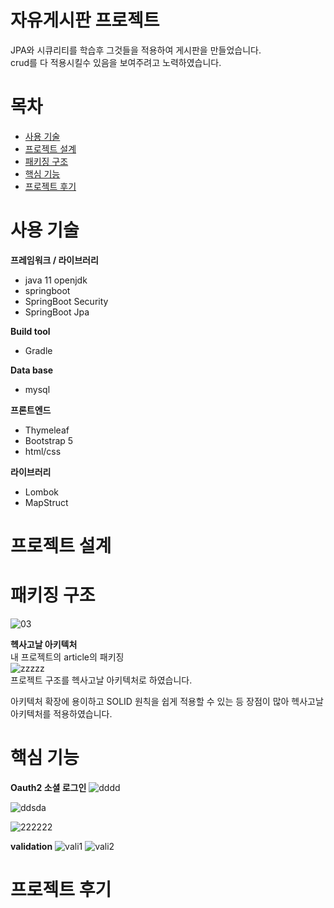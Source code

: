 # 자유게시판 프로젝트
JPA와 시큐리티를 학습후 그것들을 적용하여 게시판을 만들었습니다.<br/>
crud를 다 적용시킬수 있음을 보여주려고 노력하였습니다.
# 목차
 - [사용 기술](https://github.com/jungtaemin/tripproject#사용-기술)
 - [프로젝트 설계](https://github.com/jungtaemin/tripproject#프로젝트-설계)
 - [패키징 구조](https://github.com/jungtaemin/tripproject#패키징-구조)
 - [핵심 기능](https://github.com/jungtaemin/tripproject#핵심-기능)
 - [프로젝트 후기](https://github.com/jungtaemin/tripproject#프로젝트-후기)
# 사용 기술


**프레임워크 / 라이브러리**

- java 11 openjdk
- springboot
- SpringBoot Security
- SpringBoot Jpa

**Build tool**
- Gradle

**Data base**
- mysql

**프론트엔드**
- Thymeleaf
- Bootstrap 5
- html/css

**라이브러리**
- Lombok
- MapStruct
# 프로젝트 설계

# 패키징 구조
![03](https://user-images.githubusercontent.com/96284736/177046629-2abea7a7-b9b4-4df9-a6a8-eb7ef30173fb.png)

**헥사고날 아키텍처**<br/>
내 프로젝트의 article의 패키징<br/>
![zzzzz](https://user-images.githubusercontent.com/96284736/177046924-70c734bc-8157-4252-9852-175eaed14f1d.PNG)<br/>
프로젝트 구조를 헥사고날 아키텍처로 하였습니다.

아키텍처 확장에 용이하고 SOLID 원칙을 쉽게 적용할 수 있는 등 장점이 많아 헥사고날 아키텍처를 적용하였습니다.




# 핵심 기능

**Oauth2 소셜 로그인**
![dddd](https://user-images.githubusercontent.com/96284736/177117919-f8bfda71-3dc3-4d8a-9d14-97cee6a7419d.PNG)

![ddsda](https://user-images.githubusercontent.com/96284736/177117932-7a2b073d-689c-4aff-b873-879f190402a8.PNG)

![222222](https://user-images.githubusercontent.com/96284736/177118328-d9453773-4556-4a9d-9eb2-28cc04083ab7.PNG)

**validation**
![vali1](https://user-images.githubusercontent.com/96284736/177123414-5d69066c-b1bb-4dc0-9798-da980709a0e1.PNG)
![vali2](https://user-images.githubusercontent.com/96284736/177123421-cb6dbcd7-b026-4a70-8169-37dccd859909.PNG)



# 프로젝트 후기

